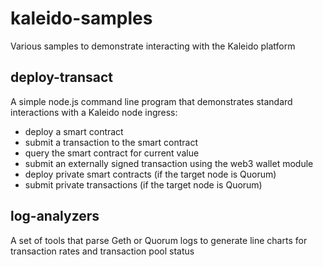 # kaleido-samples
Various samples to demonstrate interacting with the Kaleido platform

## deploy-transact
A simple node.js command line program that demonstrates standard interactions with a Kaleido node ingress:
* deploy a smart contract
* submit a transaction to the smart contract
* query the smart contract for current value
* submit an externally signed transaction using the web3 wallet module
* deploy private smart contracts (if the target node is Quorum)
* submit private transactions (if the target node is Quorum)

## log-analyzers
A set of tools that parse Geth or Quorum logs to generate line charts for transaction rates and transaction pool status